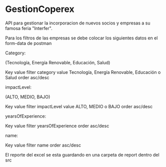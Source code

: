 # GestionCoperex
API para gestionar la incorporacion de nuevos socios y empresas a su famosa feria "Interfer".


Para los filtros de las empresas se debe colocar los siguientes datos en el form-data de postman

Category:

(Tecnología, Energía Renovable, Educación, Salud)

Key         value
filter      category
value       Tecnología, Energía Renovable, Educación o Salud
order       asc/desc


impactLevel:

(ALTO, MEDIO, BAJO)

Key         value
filter      impactLevel
value       ALTO, MEDIO o BAJO
order       asc/desc


yearsOfExperience:

Key         value
filter      yearsOfExperience
order       asc/desc

name:

Key         value
filter      name
order       asc/desc


El reporte del excel se esta guardando en una carpeta de report dentro del src


